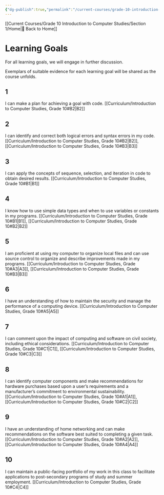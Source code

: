```yaml
---
{"dg-publish":true,"permalink":"/current-courses/grade-10-introduction-to-computer-studies/section-1/learning-goals/","dgHomeLink":false}
---
```


[[Current Courses/Grade 10 Introduction to Computer Studies/Section 1/Home|🏡 Back to Home]]

<div class="transclusion internal-embed is-loaded"><div class="markdown-embed">




# Learning Goals
For all learning goals, we will engage in further discussion.

Exemplars of suitable evidence for each learning goal will be shared as the course unfolds.

## 1

I can make a plan for achieving a goal with code.
[[Curriculum/Introduction to Computer Studies, Grade 10#B2|B2]]

## 2

I can identify and correct both logical errors and syntax errors in my code.
[[Curriculum/Introduction to Computer Studies, Grade 10#B2|B2]], [[Curriculum/Introduction to Computer Studies, Grade 10#B3|B3]]

## 3

I can apply the concepts of sequence, selection, and iteration in code to obtain desired results.
[[Curriculum/Introduction to Computer Studies, Grade 10#B1|B1]]

## 4

I know how to use simple data types and when to use variables or constants in my programs.
[[Curriculum/Introduction to Computer Studies, Grade 10#B1|B1]], [[Curriculum/Introduction to Computer Studies, Grade 10#B2|B2]]

## 5

I am proficient at using my computer to organize local files and can use source control to organize and describe improvements made in my programs.
[[Curriculum/Introduction to Computer Studies, Grade 10#A3|A3]], [[Curriculum/Introduction to Computer Studies, Grade 10#B3|B3]]

## 6

I have an understanding of how to maintain the security and manage the performance of a computing device.
[[Curriculum/Introduction to Computer Studies, Grade 10#A5|A5]]

## 7

I can comment upon the impact of computing and software on civil society, including ethical considerations.
[[Curriculum/Introduction to Computer Studies, Grade 10#C1|C1]], [[Curriculum/Introduction to Computer Studies, Grade 10#C3|C3]]

## 8

I can identify computer components and make recommendations for hardware purchases based upon a user’s requirements and a manufacturer’s commitment to environmental sustainability.
[[Curriculum/Introduction to Computer Studies, Grade 10#A1|A1]], [[Curriculum/Introduction to Computer Studies, Grade 10#C2|C2]]

## 9

I have an understanding of home networking and can make recommendations on the software best suited to completing a given task.
[[Curriculum/Introduction to Computer Studies, Grade 10#A2|A2]], [[Curriculum/Introduction to Computer Studies, Grade 10#A4|A4]]

## 10

I can maintain a public-facing portfolio of my work in this class to facilitate applications to post-secondary programs of study and summer employment.
[[Curriculum/Introduction to Computer Studies, Grade 10#C4|C4]]



</div></div>

